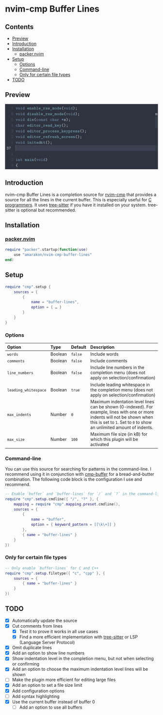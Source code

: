 nvim-cmp Buffer Lines
================

## Contents

- <a href="#preview" id="toc-preview">Preview</a>
- <a href="#introduction" id="toc-introduction">Introduction</a>
- <a href="#installation" id="toc-installation">Installation</a>
  - <a href="#packernvim" id="toc-packernvim">packer.nvim</a>
- <a href="#setup" id="toc-setup">Setup</a>
  - <a href="#options" id="toc-options">Options</a>
  - <a href="#command-line" id="toc-command-line">Command-line</a>
  - <a href="#only-for-certain-file-types"
    id="toc-only-for-certain-file-types">Only for certain file types</a>
- <a href="#todo" id="toc-todo">TODO</a>

## Preview

![](preview.gif)

## Introduction

nvim-cmp Buffer Lines is a completion source for
[nvim-cmp](https://github.com/hrsh7th/nvim-cmp) that provides a source
for all the lines in the current buffer. This is especially useful for
[C programmers](#only-for-certain-file-types). It uses
[tree-sitter](https://github.com/nvim-treesitter/nvim-treesitter) if you
have it installed on your system. tree-sitter is optional but
recommended.

## Installation

### [packer.nvim](https://github.com/wbthomason/packer.nvim)

``` lua
require "packer".startup(function(use)
    use "amarakon/nvim-cmp-buffer-lines"
end)
```

## Setup

``` lua
require "cmp".setup {
    sources = {
        {
            name = "buffer-lines",
            option = { … }
        }
    }
}
```

### Options

| Option               | Type    | Default | Description                                                                                                                                                                                         |
|:---------------------|:--------|:--------|:----------------------------------------------------------------------------------------------------------------------------------------------------------------------------------------------------|
| `words`              | Boolean | `false` | Include words                                                                                                                                                                                       |
| `comments`           | Boolean | `false` | Include comments                                                                                                                                                                                    |
| `line_numbers` | Boolean | `false`  | Include line numbers in the completion menu (does not apply on selection/confirmation)
| `leading_whitespace` | Boolean | `true`  | Include leading whitespace in the completion menu (does not apply on selection/confirmation)                                                                                                        |
| `max_indents`        | Number  | `0`     | Maximum indentation level lines can be shown (0-indexed). For example, lines with one or more indents will not be shown when this is set to `1`. Set to `0` to show an unlimited amount of indents. |
| `max_size`           | Number  | `100`   | Maximum file size (in kB) for which this plugin will be activated                                                                                                                                   |

### Command-line

You can use this source for searching for patterns in the command-line.
I recommend using it in conjunction with
[cmp-buffer](https://github.com/hrsh7th/cmp-buffer) for a
bread-and-butter combination. The following code block is the
configuration I use and recommend.

``` lua
-- Enable `buffer` and `buffer-lines` for `/` and `?` in the command-line
require "cmp".setup.cmdline({ "/", "?" }, {
    mapping = require "cmp".mapping.preset.cmdline(),
    sources = {
        {
            name = "buffer",
            option = { keyword_pattern = [[\k\+]] }
        },
        { name = "buffer-lines" }
    }
})
```

### Only for certain file types

``` lua
-- Only enable `buffer-lines` for C and C++
require "cmp".setup.filetype({ "c", "cpp" }, {
    sources = {
        { name = "buffer-lines" }
    }
})
```

## TODO

- [x] Automatically update the source
- [x] Cut comments from lines
  - [x] Test it to prove it works in all use cases
  - [x] Find a more efficient implementation with
    [tree-sitter](https://github.com/nvim-treesitter/nvim-treesitter) or
    LSP (Language Server Protocol)
- [x] Omit duplicate lines
- [x] Add an option to show line numbers
- [x] Show indentation level in the completion menu, but not when
  selecting or confirming
- [x] Add an option to choose the maximum indentation level lines will
  be shown
- [ ] Make the plugin more efficient for editing large files
- [x] Add an option to set a file size limit
- [x] Add configuration options
- [ ] Add syntax highlighting
- [x] Use the current buffer instead of buffer 0
  - [ ] Add an option to use all buffers
